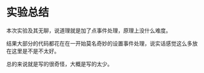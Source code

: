 # 实验总结

本次实验及其无聊，说道理就是加了点事件处理，原理上没什么难度。

结果大部分的代码都花在在一开始莫名奇妙的设置事件处理，说实话感觉这么多放在这里是不是不太好。

总的来说就是写的很奇怪，大概是写的太少。
